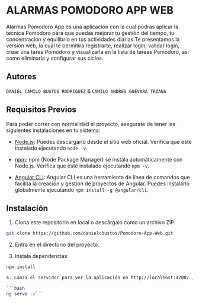 # ALARMAS POMODORO APP WEB

Alarmas Pomodoro App es una aplicación con la cual podras aplicar la tecnica Pomodoro para que puedas mejorar tu gestión del tiempo, tu concentración y equilibrio en tus actividades diarias.Te presentamos la versión web, la cual te permitira registrarte, realizar login, validar login, crear una tarea Pomodoro y visualizarla en la lista de tareas Pomodoro, asi como eliminarla y configurar sus ciclos.

## Autores

`DANIEL CAMILO BUSTOS RODRIGUEZ` & `CAMILO ANDRES GUEVARA TRIANA`

## Requisitos Previos

Para poder correr con normalidad el proyecto, asegurate de tener las siguientes instalaciones en tu sistema:

- [Node.js](https://nodejs.org/): Puedes descargarlo desde el sitio web oficial.
  Verifica que esté instalado ejecutando `node -v`.

- [npm](https://www.npmjs.com/): npm (Node Package Manager) se instala automáticamente con Node.js. Verifica que esté instalado ejecutando `npm -v`.

- [Angular CLI](https://cli.angular.io/): Angular CLI es una herramienta de línea de comandos que facilita la creación y gestión de proyectos de Angular. Puedes instalarlo globalmente ejecutando `npm install -g @angular/cli`.

## Instalación

1. Clona este repositorio en local o descárgalo como un archivo ZIP.

```bash
git clone https://github.com/danielcbustos/Pomodoro-App-Web.git
```

2. Entra en el directorio del proyecto.

3. Instala dependencias:

```bash
npm install

4. Lanza el servidor para ver la aplicación en http://localhost:4200/ , se abrira la aplicación en tu navegador web predeterminado:

```bash
ng serve -o```
